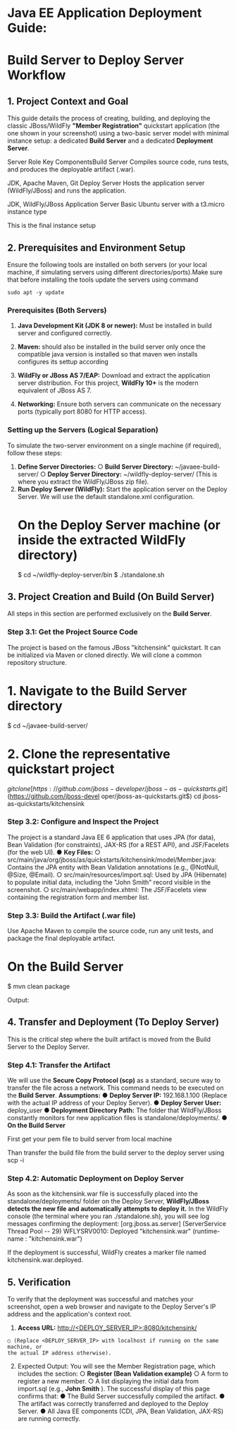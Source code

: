 # Java EE Application Deployment Guide:

# Build Server to Deploy Server Workflow

## 1. Project Context and Goal

This guide details the process of creating, building, and deploying the classic JBoss/WildFly
**"Member Registration"** quickstart application (the one shown in your screenshot) using a
two-basic server model with minimal instance setup: a dedicated **Build Server** and a
dedicated **Deployment Server**.


Server Role Key ComponentsBuild Server Compiles source code, runs
tests, and produces the
deployable artifact (.war).


JDK, Apache Maven, Git
Deploy Server Hosts the application server
(WildFly/JBoss) and runs the
application.

JDK, WildFly/JBoss Application
Server
Basic Ubuntu server with a t3.micro instance type


This is the final instance setup

## 2. Prerequisites and Environment Setup

Ensure the following tools are installed on both servers (or your local machine, if simulating
servers using different directories/ports).Make sure that before installing the tools update the
servers using command

``` sudo apt -y update ```

### Prerequisites (Both Servers)

1. **Java Development Kit (JDK 8 or newer):** Must be installed in build server and
    configured correctly.
2. **Maven:** should also be installed in the build server only once the compatible java
    version is installed so that maven wen installs configures its settup according


3. **WildFly or JBoss AS 7/EAP:** Download and extract the application server distribution.
    For this project, **WildFly 10+** is the modern equivalent of JBoss AS 7.


4. **Networking:** Ensure both servers can communicate on the necessary ports (typically
    port 8080 for HTTP access).

### Setting up the Servers (Logical Separation)

To simulate the two-server environment on a single machine (if required), follow these steps:

1. **Define Server Directories:**
    ○ **Build Server Directory:** ~/javaee-build-server/
    ○ **Deploy Server Directory:** ~/wildfly-deploy-server/ (This is where you extract the
       WildFly/JBoss zip file).
2. **Run Deploy Server (WildFly):** Start the application server on the Deploy Server. We will
    use the default standalone.xml configuration.
    # On the Deploy Server machine (or inside the extracted WildFly directory)
    $ cd ~/wildfly-deploy-server/bin
    $ ./standalone.sh

## 3. Project Creation and Build (On Build Server)

All steps in this section are performed exclusively on the **Build Server**.

### Step 3.1: Get the Project Source Code

The project is based on the famous JBoss "kitchensink" quickstart. It can be initialized via
Maven or cloned directly. We will clone a common repository structure.
# 1. Navigate to the Build Server directory
$ cd ~/javaee-build-server/


# 2. Clone the representative quickstart project
$git clone
[https://github.com/jboss-developer/jboss-as-quickstarts.git$](https://github.com/jboss-devel
oper/jboss-as-quickstarts.git$) cd jboss-as-quickstarts/kitchensink

### Step 3.2: Configure and Inspect the Project

The project is a standard Java EE 6 application that uses JPA (for data), Bean Validation (for
constraints), JAX-RS (for a REST API), and JSF/Facelets (for the web UI).
● **Key Files:**
○ src/main/java/org/jboss/as/quickstarts/kitchensink/model/Member.java: Contains
the JPA entity with Bean Validation annotations (e.g., @NotNull, @Size, @Email).
○ src/main/resources/import.sql: Used by JPA (Hibernate) to populate initial data,
including the "John Smith" record visible in the screenshot.
○ src/main/webapp/index.xhtml: The JSF/Facelets view containing the registration
form and member list.

### Step 3.3: Build the Artifact (.war file)

Use Apache Maven to compile the source code, run any unit tests, and package the final
deployable artifact.
# On the Build Server
$ mvn clean package

Output:


## 4. Transfer and Deployment (To Deploy Server)

This is the critical step where the built artifact is moved from the Build Server to the Deploy
Server.

### Step 4.1: Transfer the Artifact

We will use the **Secure Copy Protocol (scp)** as a standard, secure way to transfer the file
across a network. This command needs to be executed on the **Build Server**.
**Assumptions:**
● **Deploy Server IP:** 192.168.1.100 (Replace with the actual IP address of your Deploy
Server).
● **Deploy Server User:** deploy_user
● **Deployment Directory Path:** The folder that WildFly/JBoss constantly monitors for new
application files is standalone/deployments/.
● **On the Build Server**

First get your pem file to build server from local machine

Than transfer the build file from the build server to the deploy server using scp -i


### Step 4.2: Automatic Deployment on Deploy Server

As soon as the kitchensink.war file is successfully placed into the standalone/deployments/
folder on the Deploy Server, **WildFly/JBoss detects the new file and automatically
attempts to deploy it.**
In the WildFly console (the terminal where you ran ./standalone.sh), you will see log messages
confirming the deployment:
[org.jboss.as.server] (ServerService Thread Pool -- 29) WFLYSRV0010: Deployed
"kitchensink.war" (runtime-name : "kitchensink.war")

If the deployment is successful, WildFly creates a marker file named kitchensink.war.deployed.

## 5. Verification

To verify that the deployment was successful and matches your screenshot, open a web
browser and navigate to the Deploy Server's IP address and the application's context root.

1. **Access URL:**
    [http://<DEPLOY_SERVER_IP>:8080/kitchensink/](http://<DEPLOY_SERVER_IP>:8080/kitchensink/)

```
○ (Replace <DEPLOY_SERVER_IP> with localhost if running on the same machine, or
the actual IP address otherwise).
```
2. Expected Output:
    You will see the Member Registration page, which includes the section:
       ○ **Register (Bean Validation example)**
       ○ A form to register a new member.
       ○ A list displaying the initial data from import.sql (e.g., **John Smith** ).
The successful display of this page confirms that:
● The Build Server successfully compiled the artifact.
● The artifact was correctly transferred and deployed to the Deploy Server.
● All Java EE components (CDI, JPA, Bean Validation, JAX-RS) are running correctly.



